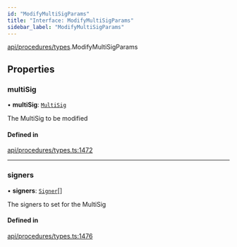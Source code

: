 ```yaml
---
id: "ModifyMultiSigParams"
title: "Interface: ModifyMultiSigParams"
sidebar_label: "ModifyMultiSigParams"
---
```


[api/procedures/types](../../../../../modules/API/Procedures/Types/Types.md).ModifyMultiSigParams

## Properties

### multiSig

• **multiSig**: [`MultiSig`](../../../../../classes/API/Entities/Account/MultiSig/MultiSig.md)

The MultiSig to be modified

#### Defined in

[api/procedures/types.ts:1472](https://github.com/PolymeshAssociation/polymesh-sdk/blob/fedc4714f/src/api/procedures/types.ts#L1472)

___

### signers

• **signers**: [`Signer`](../../../../../modules/API/Entities/Types/Types.md#signer)[]

The signers to set for the MultiSig

#### Defined in

[api/procedures/types.ts:1476](https://github.com/PolymeshAssociation/polymesh-sdk/blob/fedc4714f/src/api/procedures/types.ts#L1476)
